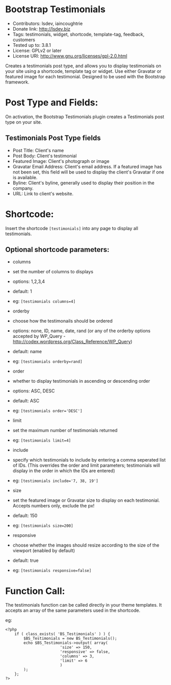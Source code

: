 Bootstrap Testimonials
======================
* Contributors: lsdev, iaincoughtrie
* Donate link: http://lsdev.biz
* Tags: testimonials, widget, shortcode, template-tag, feedback, customers
* Tested up to: 3.8.1
* License: GPLv2 or later
* License URI: http://www.gnu.org/licenses/gpl-2.0.html

Creates a testimonials post type, and allows you to display testimonials on your site using a shortcode, template tag or widget. Use either Gravatar or featured image for each testimonial. Designed to be used with the Bootstrap framework.

Post Type and Fields:
=====================

On activation, the Bootstrap Testimonials plugin creates a Testimonials post type on your site. 

Testimonials Post Type fields
--
- Post Title: Client's name
- Post Body: Client's testimonial
- Featured Image: Client's photograph or image
- Gravatar Email Address: Client's email address. If a featured image has not been set, this field will be used to display the client's Gravatar if one is available.
- Byline: Client's byline, generally used to display their position in the company.
- URL: Link to client's website.

Shortcode:
==========

Insert the shortcode `[testimonials]` into any page to display all testimonials.

Optional shortcode parameters:
--

- columns
 - set the number of columns to displays
 - options: 1,2,3,4
 - default: 1
 - eg: `[testimonials columns=4]`

- orderby
 - choose how the testimonails should be ordered
 - options: none, ID, name, date, rand (or any of the orderby options accepted by WP_Query - http://codex.wordpress.org/Class_Reference/WP_Query)
 - default: name
 - eg: `[testimonials orderby=rand]`

- order
 - whether to display testimonials in ascending or descending order
 - options: ASC, DESC
 - default: ASC
 - eg: `[testimonials order='DESC']`

- limit
 - set the maximum number of testimonials returned
 - eg: `[testimonials limit=4]`

- include
 - specify which testimonials to include by entering a comma seperated list of IDs. (This overrides the order and limit parameters; testimonials will display in the order in which the IDs are entered)
 - eg: `[testimonials include='7, 38, 19']`

- size
 - set the featured image or Gravatar size to display on each testimonial. Accepts numbers only, exclude the px!
 - default: 150
 - eg: `[testimonials size=200]`

- responsive
 - choose whether the images should resize according to the size of the viewport (enabled by default)
 - default: true
 - eg: `[testimonials responsive=false]`

Function Call:
=============
The testimonials function can be called directly in your theme templates. It accepts an array of the same parameters used in the shortcode.

eg:
```
<?php
	if ( class_exists( 'BS_Testimonials' ) ) {
        $BS_Testimonials = new BS_Testimonials();
        echo $BS_Testimonials->output( array(                                        
                        'size' => 150,
                        'responsive' => false,
                        'columns' => 3,
                        'limit' => 6
                        )
        );
    };
?>
```
